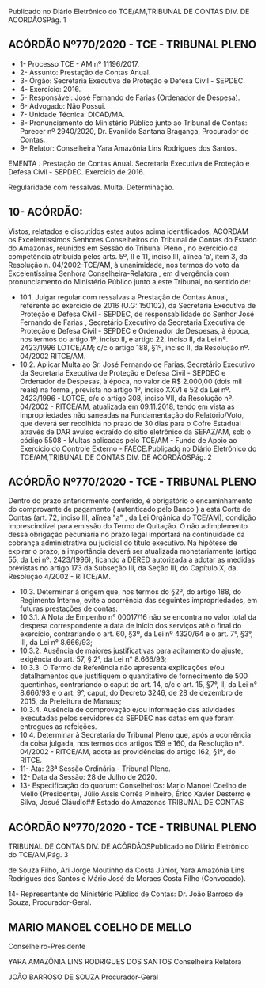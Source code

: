 Publicado  no  Diário  Eletrônico do TCE/AM,TRIBUNAL DE CONTAS DIV. DE ACÓRDÃOSPág. 1

## ACÓRDÃO Nº770/2020 - TCE - TRIBUNAL PLENO

- 1- Processo TCE - AM nº 11196/2017.
- 2- Assunto: Prestação de Contas Anual.
- 3- Órgão: Secretaria Executiva de Proteção e Defesa Civil - SEPDEC.
- 4- Exercício: 2016.
- 5- Responsável: José Fernando de Farias (Ordenador de Despesa).
- 6- Advogado: Não Possui.
- 7- Unidade Técnica: DICAD/MA.
- 8- Pronunciamento  do  Ministério  Público  junto  ao  Tribunal  de  Contas: Parecer  nº 2940/2020, Dr. Evanildo Santana Bragança, Procurador de Contas.
- 9- Relator: Conselheira Yara Amazônia Lins Rodrigues dos Santos.

EMENTA :  Prestação  de  Contas  Anual.  Secretaria Executiva  de  Proteção  e  Defesa  Civil  -  SEPDEC. Exercício de 2016.

Regularidade com ressalvas. Multa. Determinação.

## 10-  ACÓRDÃO:

Vistos, relatados e discutidos estes autos acima identificados, ACORDAM os Excelentíssimos Senhores Conselheiros do Tribunal de Contas do Estado do Amazonas, reunidos em Sessão do Tribunal Pleno , no exercício da competência atribuída pelos arts. 5º, II e 11, inciso III, alínea 'a', item 3, da Resolução n. 04/2002-TCE/AM, à unanimidade, nos  termos  do  voto  da  Excelentíssima  Senhora  Conselheira-Relatora ,  em  divergência com pronunciamento do Ministério Público junto a este Tribunal, no sentido de:

- 10.1. Julgar regular com ressalvas a Prestação de Contas Anual, referente ao exercício de 2016 (U.G: 150102), da Secretaria Executiva de Proteção e Defesa Civil - SEPDEC, de responsabilidade do Senhor José Fernando de  Farias , Secretário  Executivo  da  Secretaria  Executiva  de  Proteção  e Defesa Civil - SEPDEC e Ordenador de Despesas, à época, nos termos do  artigo  1º,  inciso  II,  e  artigo  22,  inciso  II,  da  Lei  nº.  2423/1996  LOTCE/AM; c/c o artigo 188, §1º, inciso II, da Resolução nº. 04/2002  RITCE/AM.
- 10.2. Aplicar Multa ao Sr. José Fernando de Farias, Secretário Executivo da Secretaria Executiva de Proteção e Defesa Civil - SEPDEC e Ordenador de Despesas, à época, no valor de R$ 2.000,00 (dois mil reais)  na forma , prevista no artigo 1º, inciso XXVI e 52 da Lei nº. 2423/1996 - LOTCE, c/c o artigo 308, inciso VII, da Resolução nº. 04/2002 - RITCE/AM, atualizada em  09.11.2018, tendo  em  vista  as  impropriedades  não  saneadas  na Fundamentação do Relatório/Voto, que deverá ser recolhida no prazo de 30  dias para  o  Cofre  Estadual  através  de  DAR  avulso  extraído  do  sítio eletrônico  da  SEFAZ/AM,  sob  o  código  5508  -  Multas  aplicadas  pelo TCE/AM - Fundo de Apoio ao Exercício do Controle Externo - FAECE.Publicado  no  Diário  Eletrônico do TCE/AM,TRIBUNAL DE CONTAS DIV. DE ACÓRDÃOSPág. 2

## ACÓRDÃO Nº770/2020 - TCE - TRIBUNAL PLENO

Dentro do prazo anteriormente conferido, é obrigatório o encaminhamento do comprovante de pagamento ( autenticado pelo Banco ) a esta Corte de Contas  (art.  72,  inciso  III,  alínea  "a"  ,  da  Lei  Orgânica  do  TCE/AM), condição  imprescindível  para  emissão  do  Termo  de  Quitação.  O  não adimplemento  dessa  obrigação  pecuniária  no  prazo  legal  importará  na continuidade da cobrança administrativa ou judicial do título executivo. Na hipótese de expirar o prazo, a importância deverá ser atualizada monetariamente  (artigo  55,  da  Lei  nº.  2423/1996),  ficando  a  DERED autorizada a adotar as medidas previstas no artigo 173 da Subseção III, da Seção III, do Capítulo X, da Resolução 4/2002 - RITCE/AM.

- 10.3. Determinar à origem que,  nos  termos  do  §2º,  do  artigo  188,  do Regimento Interno, evite a ocorrência das seguintes impropriedades, em futuras prestações de contas:
- 10.3.1. A  Nota de Empenho n° 00017/16 não se encontra no valor total da despesa correspondente a data de início dos serviços até o final do exercício, contrariando o art. 60, §3º, da Lei nº 4320/64 e o art. 7°, §3°, III, da Lei n° 8.666/93;
- 10.3.2. Ausência de maiores justificativas para aditamento do ajuste, exigência do art. 57, § 2°, da Lei n° 8.666/93;
- 10.3.3. O  Termo  de  Referência  não  apresenta  explicações  e/ou detalhamentos  que  justifiquem  o  quantitativo  de  fornecimento  de 500 quentinhas, contrariando o caput do art. 14, c/c o art. 15, §7°, II, da  Lei  n°  8.666/93  e  o  art.  9°,  caput,  do  Decreto  3246,  de  28  de dezembro de 2015, da Prefeitura de Manaus;
- 10.3.4. Ausência  de  comprovação  e/ou  informação  das  atividades executadas pelos servidores da SEPDEC nas datas em que foram entregues as refeições.
- 10.4. Determinar à  Secretaria  do  Tribunal  Pleno  que,  após  a  ocorrência  da coisa  julgada,  nos  termos  dos  artigos  159  e  160,  da  Resolução  nº. 04/2002  -  RITCE/AM,  adote  as  providências  do  artigo  162, §1º, do RITCE.
- 11-  Ata: 23ª Sessão Ordinária - Tribunal Pleno.
- 12-  Data da Sessão: 28 de Julho de 2020.
- 13-  Especificação do quorum: Conselheiros: Mario Manoel Coelho de Mello (Presidente), Júlio Assis Corrêa Pinheiro, Érico Xavier Desterro e Silva, Josué Cláudio## Estado do Amazonas TRIBUNAL DE CONTAS

## ACÓRDÃO Nº770/2020 - TCE - TRIBUNAL PLENO

TRIBUNAL DE CONTAS DIV. DE ACÓRDÃOSPublicado  no  Diário  Eletrônico do TCE/AM,Pág. 3

de Souza Filho, Ari Jorge Moutinho da Costa Júnior, Yara Amazônia Lins Rodrigues dos Santos e Mário José de Moraes Costa Filho (Convocado).

14-  Representante  do  Ministério  Público  de  Contas: Dr. João  Barroso  de  Souza, Procurador-Geral.

## MARIO MANOEL COELHO DE MELLO

Conselheiro-Presidente

YARA AMAZÔNIA LINS RODRIGUES DOS SANTOS Conselheira Relatora

JOÃO BARROSO DE SOUZA Procurador-Geral
